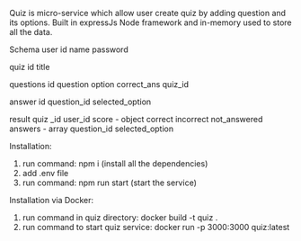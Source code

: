 Quiz is micro-service which allow user create quiz by adding question and its options. Built in expressJs Node framework and in-memory used to store all the data.

Schema
user
    id 
    name
    password

quiz
    id
    title

questions
    id
    question
    option
    correct_ans
    quiz_id

answer
    id
    question_id
    selected_option

result
    quiz _id
    user_id
    score - object
        correct
        incorrect
        not_answered
    answers - array
        question_id
        selected_option


Installation:
1. run command: npm i (install all the dependencies)
2. add .env file
3. run command: npm run start (start the service)

Installation via Docker:
1. run command in quiz directory: docker build -t quiz .
2. run command to start quiz service: docker run -p 3000:3000 quiz:latest